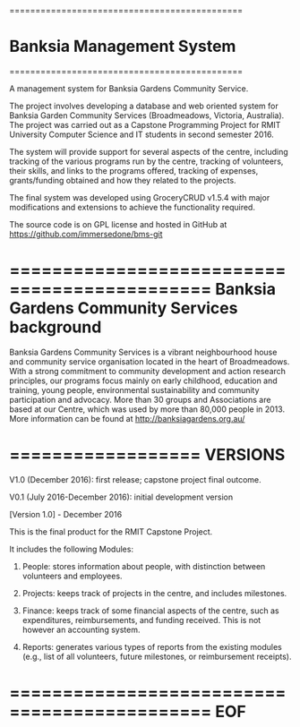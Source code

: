 =============================================
# Banksia Management System
=============================================

A management system for Banksia Gardens Community Service.

The project involves developing a database and web oriented system for Banksia Garden Community Services (Broadmeadows, Victoria, Australia). The project was carried out as a Capstone Programming Project for RMIT University Computer Science and IT students in second semester 2016. 

The system will provide support for several aspects of the centre, including tracking of the various programs run by the centre, tracking of volunteers, their skills, and links to the programs offered, tracking of expenses, grants/funding obtained and how they related to the projects.

The final system was developed using GroceryCRUD v1.5.4 with major modifications and extensions to achieve the functionality required.

The source code is on GPL license and hosted in GitHub at https://github.com/immersedone/bms-git

=============================================
Banksia Gardens Community Services background
=============================================

Banksia Gardens Community Services is a vibrant neighbourhood house and community service organisation located in the heart of Broadmeadows. With a strong commitment to community development and action research principles, our programs focus mainly on early childhood, education and training, young people, environmental sustainability and community participation and advocacy. More than 30 groups and Associations are based at our Centre, which was used by more than 80,000 people in 2013.
More information can be found at http://banksiagardens.org.au/


==================
VERSIONS
==================

V1.0 (December 2016): first release; capstone project final outcome. 

V0.1 (July 2016-December 2016): initial development version 

[Version 1.0] - December 2016

This is the final product for the RMIT Capstone Project.

It includes the following Modules:

1) People: stores information about people, with distinction between volunteers and employees.

2) Projects: keeps track of projects in the centre, and includes milestones.

3) Finance: keeps track of some financial aspects of the centre, such as expenditures, reimbursements, and funding received. This is not however an accounting system.

4) Reports: generates various types of reports from the existing modules (e.g., list of all volunteers, future milestones, or reimbursement receipts).


=============================================
EOF
=============================================
